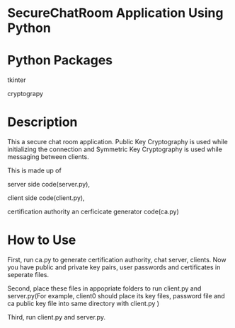 # SecureChatRoom Application Using Python


# Python Packages

tkinter
 
cryptograpy 

# Description

This a secure chat room application.
Public Key Cryptography is used while initializing the connection and
Symmetric Key Cryptography is used while messaging between clients.

This is made up of 

server side code(server.py), 

client side code(client.py), 

certification authority an cerficicate generator code(ca.py)


# How to Use 
  
  First, run ca.py to generate certification authority, chat server, clients. 
  Now you have public and private key pairs, user passwords and certificates in seperate files.
  
  Second, place these files in appopriate folders to run client.py and server.py(For example, client0 should place its key files, password file and ca public key file into same directory with client.py )
  
  Third, run client.py and server.py.
